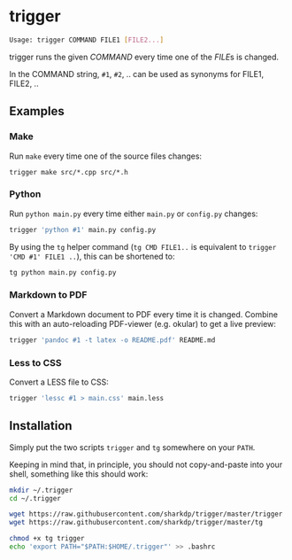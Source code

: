 # trigger

``` bash
Usage: trigger COMMAND FILE1 [FILE2...]
```

trigger runs the given *COMMAND* every time one of the *FILE*s is changed.

In the COMMAND string, `#1`, `#2`, .. can be used as synonyms for FILE1, FILE2, ..


## Examples

### Make

Run `make` every time one of the source files changes:

```
trigger make src/*.cpp src/*.h
```

### Python

Run `python main.py` every time either `main.py` or `config.py` changes:

``` bash
trigger 'python #1' main.py config.py
```

By using the `tg` helper command (`tg CMD FILE1..` is equivalent to `trigger 'CMD #1' FILE1 ..`), this can be shortened to:

``` bash
tg python main.py config.py
```

### Markdown to PDF

Convert a Markdown document to PDF every time it is changed. Combine this with
an auto-reloading PDF-viewer (e.g. okular) to get a live preview:

``` bash
trigger 'pandoc #1 -t latex -o README.pdf' README.md
```

### Less to CSS

Convert a LESS file to CSS:

``` bash
trigger 'lessc #1 > main.css' main.less
```

## Installation

Simply put the two scripts `trigger` and `tg` somewhere on your `PATH`.

Keeping in mind that, in principle, you should not copy-and-paste into your
shell, something like this should work:
``` bash
mkdir ~/.trigger
cd ~/.trigger

wget https://raw.githubusercontent.com/sharkdp/trigger/master/trigger
wget https://raw.githubusercontent.com/sharkdp/trigger/master/tg

chmod +x tg trigger
echo 'export PATH="$PATH:$HOME/.trigger"' >> .bashrc
```
